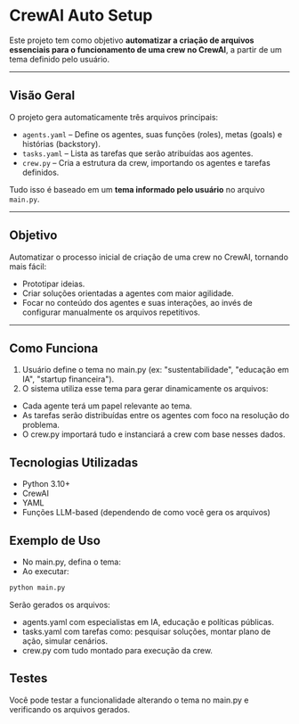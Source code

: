 # CrewAI Auto Setup

Este projeto tem como objetivo **automatizar a criação de arquivos essenciais para o funcionamento de uma crew no CrewAI**, a partir de um tema definido pelo usuário.

---

## Visão Geral

O projeto gera automaticamente três arquivos principais:

- `agents.yaml` – Define os agentes, suas funções (roles), metas (goals) e histórias (backstory).
- `tasks.yaml` – Lista as tarefas que serão atribuídas aos agentes.
- `crew.py` – Cria a estrutura da crew, importando os agentes e tarefas definidos.

Tudo isso é baseado em um **tema informado pelo usuário** no arquivo `main.py`.

---

## Objetivo

Automatizar o processo inicial de criação de uma crew no CrewAI, tornando mais fácil:

- Prototipar ideias.
- Criar soluções orientadas a agentes com maior agilidade.
- Focar no conteúdo dos agentes e suas interações, ao invés de configurar manualmente os arquivos repetitivos.

---

## Como Funciona

1. Usuário define o tema no main.py (ex: "sustentabilidade", "educação em IA", "startup financeira").
2. O sistema utiliza esse tema para gerar dinamicamente os arquivos:
  - Cada agente terá um papel relevante ao tema.
  - As tarefas serão distribuídas entre os agentes com foco na resolução do problema.
  - O crew.py importará tudo e instanciará a crew com base nesses dados.

## Tecnologias Utilizadas

- Python 3.10+
- CrewAI
- YAML
- Funções LLM-based (dependendo de como você gera os arquivos)

## Exemplo de Uso

- No main.py, defina o tema:
- Ao executar:

```bash
python main.py
```

Serão gerados os arquivos:
- agents.yaml com especialistas em IA, educação e políticas públicas.
- tasks.yaml com tarefas como: pesquisar soluções, montar plano de ação, simular cenários.
- crew.py com tudo montado para execução da crew.

## Testes
Você pode testar a funcionalidade alterando o tema no main.py e verificando os arquivos gerados.
